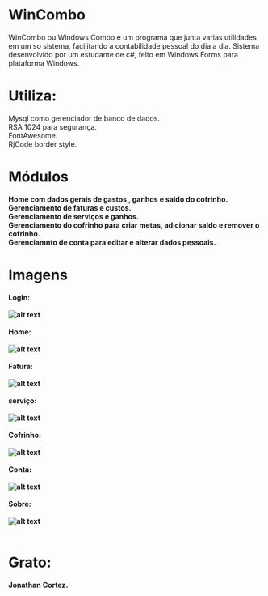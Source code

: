 # WinCombo
WinCombo ou Windows Combo é um programa que junta varias utilidades em um so sistema, facilitando a contabilidade pessoal do dia a dia.
Sistema desenvolvido por um estudante de c#, feito em Windows Forms para plataforma Windows.

# Utiliza:<br>
Mysql como gerenciador de banco de dados.<br>
RSA 1024 para segurança.<br>
FontAwesome.<br>
RjCode border style.<br>

# Módulos
<b>Home com dados gerais de gastos , ganhos e saldo do cofrinho.<br>
<b>Gerenciamento de faturas e custos.</b><br>
<b>Gerenciamento de serviços e ganhos.<b><br>
<b>Gerenciamento do cofrinho para criar metas, adicionar saldo e remover o cofrinho.</b><br>
<b>Gerenciamnto de  conta para editar e alterar dados pessoais.<b><br>
  
# Imagens
  
  <b>Login:</b><br><br>
  ![alt text](https://i.imgur.com/O1fs808.png)<br><br>
  <b>Home:</b><br><br>
  ![alt text](https://i.imgur.com/tKfC6YB.png)<br><br>
  <b>Fatura:</b><br><br>
  ![alt text](https://i.imgur.com/YZsPEOi.png)<br><br>
  <b>serviço:</b><br><br>
  ![alt text](https://i.imgur.com/9SHB9Ej.png)<br><br>
  <b>Cofrinho:</b><br><br>
  ![alt text](https://i.imgur.com/zEhF8K7.png)<br><br>
  <b>Conta:</b><br><br>
  ![alt text](https://i.imgur.com/Kls1u5K.png)<br><br>
  <b>Sobre:</b><br><br>
  ![alt text](https://i.imgur.com/fSyNl0b.png)<br><br>

  # Grato:<br>
Jonathan Cortez.
